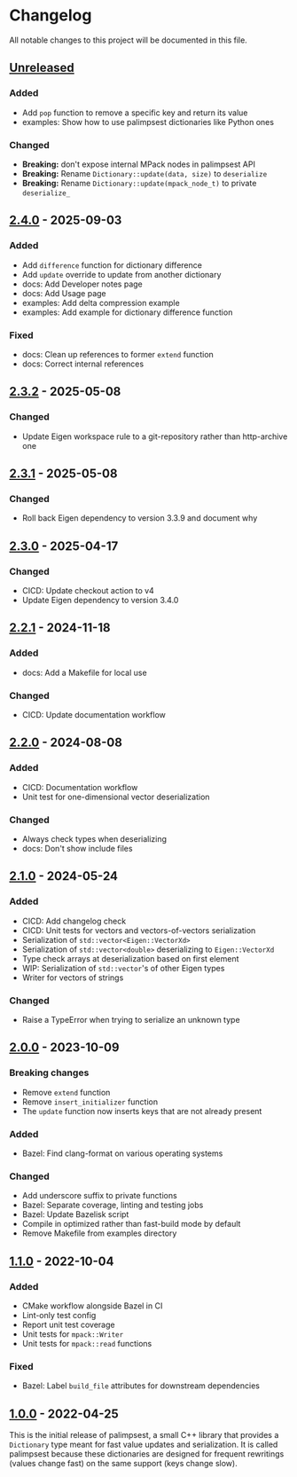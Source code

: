 # Changelog

All notable changes to this project will be documented in this file.

## [Unreleased]

### Added

- Add `pop` function to remove a specific key and return its value
- examples: Show how to use palimpsest dictionaries like Python ones

### Changed

- **Breaking:** don't expose internal MPack nodes in palimpsest API
- **Breaking:** Rename `Dictionary::update(data, size)` to `deserialize`
- **Breaking:** Rename `Dictionary::update(mpack_node_t)` to private `deserialize_`

## [2.4.0] - 2025-09-03

### Added

- Add `difference` function for dictionary difference
- Add `update` override to update from another dictionary
- docs: Add Developer notes page
- docs: Add Usage page
- examples: Add delta compression example
- examples: Add example for dictionary difference function

### Fixed

- docs: Clean up references to former `extend` function
- docs: Correct internal references

## [2.3.2] - 2025-05-08

### Changed

- Update Eigen workspace rule to a git-repository rather than http-archive one

## [2.3.1] - 2025-05-08

### Changed

- Roll back Eigen dependency to version 3.3.9 and document why

## [2.3.0] - 2025-04-17

### Changed

- CICD: Update checkout action to v4
- Update Eigen dependency to version 3.4.0

## [2.2.1] - 2024-11-18

### Added

- docs: Add a Makefile for local use

### Changed

- CICD: Update documentation workflow

## [2.2.0] - 2024-08-08

### Added

- CICD: Documentation workflow
- Unit test for one-dimensional vector deserialization

### Changed

- Always check types when deserializing
- docs: Don't show include files

## [2.1.0] - 2024-05-24

### Added

- CICD: Add changelog check
- CICD: Unit tests for vectors and vectors-of-vectors serialization
- Serialization of ``std::vector<Eigen::VectorXd>``
- Serialization of ``std::vector<double>`` deserializing to ``Eigen::VectorXd``
- Type check arrays at deserialization based on first element
- WIP: Serialization of ``std::vector``'s of other Eigen types
- Writer for vectors of strings

### Changed

- Raise a TypeError when trying to serialize an unknown type

## [2.0.0] - 2023-10-09

### Breaking changes

- Remove `extend` function
- Remove `insert_initializer` function
- The `update` function now inserts keys that are not already present

### Added

- Bazel: Find clang-format on various operating systems

### Changed

- Add underscore suffix to private functions
- Bazel: Separate coverage, linting and testing jobs
- Bazel: Update Bazelisk script
- Compile in optimized rather than fast-build mode by default
- Remove Makefile from examples directory

## [1.1.0] - 2022-10-04

### Added

- CMake workflow alongside Bazel in CI
- Lint-only test config
- Report unit test coverage
- Unit tests for ``mpack::Writer``
- Unit tests for ``mpack::read`` functions

### Fixed

- Bazel: Label ``build_file`` attributes for downstream dependencies

## [1.0.0] - 2022-04-25

This is the initial release of palimpsest, a small C++ library that provides a ``Dictionary`` type meant for fast value updates and serialization. It is called palimpsest because these dictionaries are designed for frequent rewritings (values change fast) on the same support (keys change slow).

[unreleased]: https://github.com/qpsolvers/qpsolvers/compare/v2.4.0...HEAD
[2.4.0]: https://github.com/qpsolvers/qpsolvers/compare/v2.3.2...v2.4.0
[2.3.2]: https://github.com/qpsolvers/qpsolvers/compare/v2.3.1...v2.3.2
[2.3.1]: https://github.com/qpsolvers/qpsolvers/compare/v2.3.0...v2.3.1
[2.3.0]: https://github.com/qpsolvers/qpsolvers/compare/v2.2.1...v2.3.0
[2.2.1]: https://github.com/qpsolvers/qpsolvers/compare/v2.2.0...v2.2.1
[2.2.0]: https://github.com/qpsolvers/qpsolvers/compare/v2.1.0...v2.2.0
[2.1.0]: https://github.com/qpsolvers/qpsolvers/compare/v2.0.0...v2.1.0
[2.0.0]: https://github.com/qpsolvers/qpsolvers/compare/v1.1.0...v2.0.0
[1.1.0]: https://github.com/qpsolvers/qpsolvers/compare/v1.0.0...v1.1.0
[1.0.0]: https://github.com/qpsolvers/qpsolvers/releases/tag/v1.0.0
